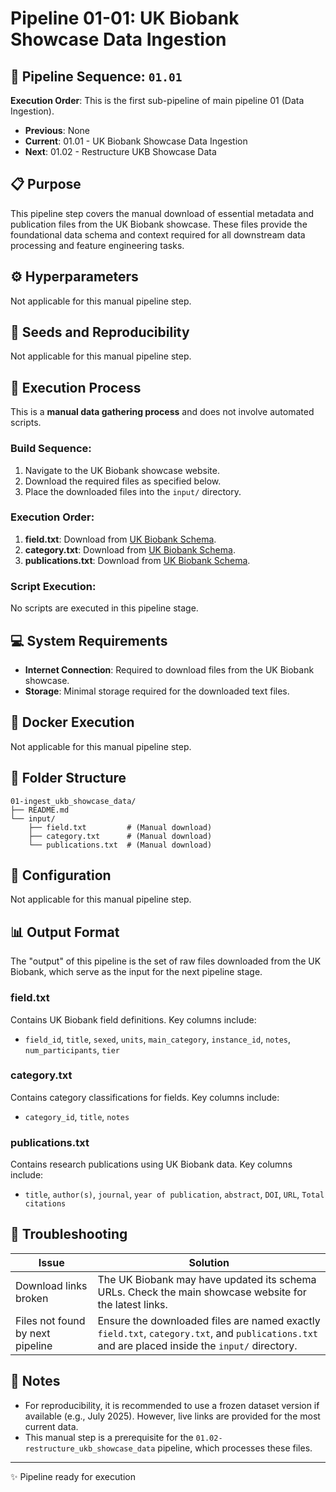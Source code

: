 # Pipeline 01-01: UK Biobank Showcase Data Ingestion

## 🔢 Pipeline Sequence: `01.01`
**Execution Order**: This is the first sub-pipeline of main pipeline 01 (Data Ingestion).
- **Previous**: None
- **Current**: 01.01 - UK Biobank Showcase Data Ingestion
- **Next**: 01.02 - Restructure UKB Showcase Data

## 📋 Purpose
This pipeline step covers the manual download of essential metadata and publication files from the UK Biobank showcase. These files provide the foundational data schema and context required for all downstream data processing and feature engineering tasks.

## ⚙️ Hyperparameters
Not applicable for this manual pipeline step.

## 🎲 Seeds and Reproducibility
Not applicable for this manual pipeline step.

## 🚀 Execution Process

This is a **manual data gathering process** and does not involve automated scripts.

### Build Sequence:
1.  Navigate to the UK Biobank showcase website.
2.  Download the required files as specified below.
3.  Place the downloaded files into the `input/` directory.

### Execution Order:
1.  **field.txt**: Download from [UK Biobank Schema](https://biobank.ndph.ox.ac.uk/ukb/schema.cgi?id=1).
2.  **category.txt**: Download from [UK Biobank Schema](https://biobank.ndph.ox.ac.uk/ukb/schema.cgi?id=3).
3.  **publications.txt**: Download from [UK Biobank Schema](https://biobank.ndph.ox.ac.uk/ukb/schema.cgi?id=19).

### Script Execution:
No scripts are executed in this pipeline stage.

## 💻 System Requirements
-   **Internet Connection**: Required to download files from the UK Biobank showcase.
-   **Storage**: Minimal storage required for the downloaded text files.

## 🐳 Docker Execution
Not applicable for this manual pipeline step.

## 📁 Folder Structure
```
01-ingest_ukb_showcase_data/
├── README.md
└── input/
    ├── field.txt         # (Manual download)
    ├── category.txt      # (Manual download)
    └── publications.txt  # (Manual download)
```

## 🔧 Configuration
Not applicable for this manual pipeline step.

## 📊 Output Format
The "output" of this pipeline is the set of raw files downloaded from the UK Biobank, which serve as the input for the next pipeline stage.

### field.txt
Contains UK Biobank field definitions. Key columns include:
- `field_id`, `title`, `sexed`, `units`, `main_category`, `instance_id`, `notes`, `num_participants`, `tier`

### category.txt
Contains category classifications for fields. Key columns include:
- `category_id`, `title`, `notes`

### publications.txt
Contains research publications using UK Biobank data. Key columns include:
- `title`, `author(s)`, `journal`, `year of publication`, `abstract`, `DOI`, `URL`, `Total citations`

## 🐛 Troubleshooting
| Issue | Solution |
|-------|----------|
| Download links broken | The UK Biobank may have updated its schema URLs. Check the main showcase website for the latest links. |
| Files not found by next pipeline | Ensure the downloaded files are named exactly `field.txt`, `category.txt`, and `publications.txt` and are placed inside the `input/` directory. |

## 📝 Notes
-   For reproducibility, it is recommended to use a frozen dataset version if available (e.g., July 2025). However, live links are provided for the most current data.
-   This manual step is a prerequisite for the `01.02-restructure_ukb_showcase_data` pipeline, which processes these files.

---
✨ Pipeline ready for execution